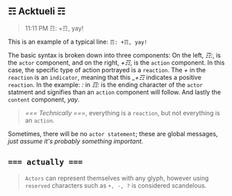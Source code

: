## ☶ Acktueli ☶

> 11:11 PM ☶: +☶, yay!

This is an example of a typical line: `☶: +☶, yay!`

The basic syntax is broken down into three components: 
On the left, _☶:_, is the `actor` component,  and on the right, _+☶_, is the `action` component.  In this case, the specific type of action portrayed is a `reaction`.  The _+_ in the `reaction` is an `indicator`, meaning that this _\_+☶_ indicates a positive `reaction`.  In the example: _:_ in _☶:_ is the ending character of the `actor` statment and signifies than an `action` component will follow.  And lastly the `content` component, _yay_.

> _=== Technically ===_, everything is a `reaction`, but not everything is an `action`. 

Sometimes, there will be no `actor statement`; these are global messages, _just assume it's probably something important_.

## `=== actually ===`

> `Actors` can represent themselves with any glyph, however using `reserved` characters such as `+, -, ?` is considered scandelous.
